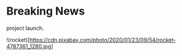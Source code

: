 # Breaking News

project launch.

!(rocket)[https://cdn.pixabay.com/photo/2020/01/23/09/54/rocket-4787361_1280.jpg]
